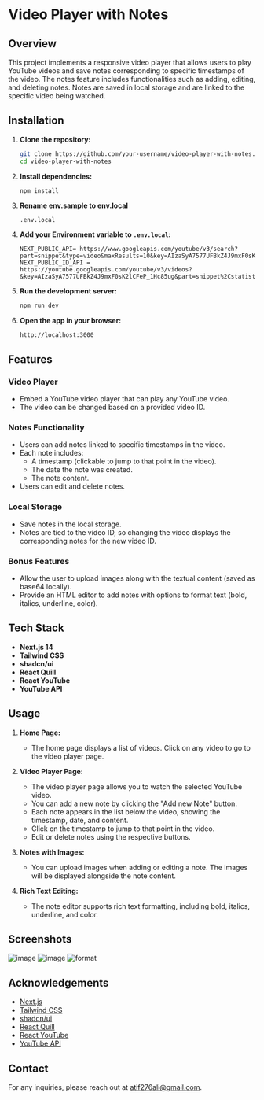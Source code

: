 # Video Player with Notes

## Overview

This project implements a responsive video player that allows users to play YouTube videos and save notes corresponding to specific timestamps of the video. The notes feature includes functionalities such as adding, editing, and deleting notes. Notes are saved in local storage and are linked to the specific video being watched.

## Installation

1. **Clone the repository:**

   ```bash
   git clone https://github.com/your-username/video-player-with-notes.git
   cd video-player-with-notes
   ```

2. **Install dependencies:**

   ```bash
   npm install
   ```

3. **Rename env.sample to env.local**

   ```plaintext
   .env.local
   ```

4. **Add your Environment variable to `.env.local`:**

   ```plaintext
   NEXT_PUBLIC_API= https://www.googleapis.com/youtube/v3/search?part=snippet&type=video&maxResults=10&key=AIzaSyA7577UFBkZ4J9mxF0sK2lCFeP_1Hc85ug&q=mathongo
   NEXT_PUBLIC_ID_API = https://youtube.googleapis.com/youtube/v3/videos?&key=AIzaSyA7577UFBkZ4J9mxF0sK2lCFeP_1Hc85ug&part=snippet%2Cstatistics%2Cstatus&id=
   ```

5. **Run the development server:**

   ```bash
   npm run dev
   ```

6. **Open the app in your browser:**
   ```
   http://localhost:3000
   ```

## Features

### Video Player

- Embed a YouTube video player that can play any YouTube video.
- The video can be changed based on a provided video ID.

### Notes Functionality

- Users can add notes linked to specific timestamps in the video.
- Each note includes:
  - A timestamp (clickable to jump to that point in the video).
  - The date the note was created.
  - The note content.
- Users can edit and delete notes.

### Local Storage

- Save notes in the local storage.
- Notes are tied to the video ID, so changing the video displays the corresponding notes for the new video ID.

### Bonus Features

- Allow the user to upload images along with the textual content (saved as base64 locally).
- Provide an HTML editor to add notes with options to format text (bold, italics, underline, color).

## Tech Stack

- **Next.js 14**
- **Tailwind CSS**
- **shadcn/ui**
- **React Quill**
- **React YouTube**
- **YouTube API**

## Usage

1. **Home Page:**

   - The home page displays a list of videos. Click on any video to go to the video player page.

2. **Video Player Page:**

   - The video player page allows you to watch the selected YouTube video.
   - You can add a new note by clicking the "Add new Note" button.
   - Each note appears in the list below the video, showing the timestamp, date, and content.
   - Click on the timestamp to jump to that point in the video.
   - Edit or delete notes using the respective buttons.

3. **Notes with Images:**

   - You can upload images when adding or editing a note. The images will be displayed alongside the note content.

4. **Rich Text Editing:**
   - The note editor supports rich text formatting, including bold, italics, underline, and color.

## Screenshots
![image](https://github.com/Atif-27/video_note/assets/116288316/2705b373-782e-48ac-8bd1-57831e776e0e)
![image](https://github.com/Atif-27/video_note/assets/116288316/a24f3b51-90fb-4a78-add5-a2cabc357108)
![format](https://github.com/Atif-27/video_note/assets/116288316/97545594-8db7-41b7-ac37-d13e63c1fafc)



## Acknowledgements

- [Next.js](https://nextjs.org/)
- [Tailwind CSS](https://tailwindcss.com/)
- [shadcn/ui](https://ui.shadcn.com/)
- [React Quill](https://github.com/zenoamaro/react-quill)
- [React YouTube](https://github.com/troybetz/react-youtube)
- [YouTube API](https://developers.google.com/youtube/v3)

## Contact

For any inquiries, please reach out at atif276ali@gmail.com.
